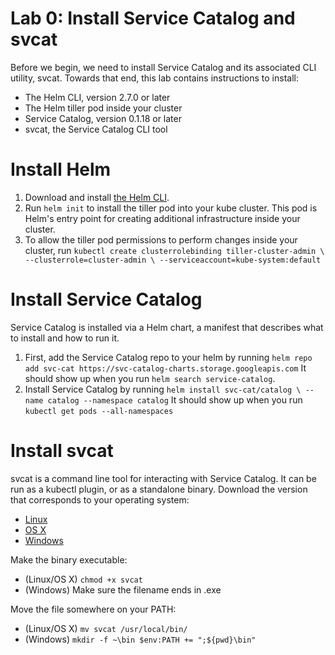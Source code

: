 # Lab 0: Install Service Catalog and svcat

Before we begin, we need to install Service Catalog and its associated CLI utility, svcat.
Towards that end, this lab contains instructions to install:

* The Helm CLI, version 2.7.0 or later
* The Helm tiller pod inside your cluster
* Service Catalog, version 0.1.18 or later
* svcat, the Service Catalog CLI tool

# Install Helm

1. Download and install [the Helm CLI](https://github.com/kubernetes/helm#install).
2. Run `helm init` to install the tiller pod into your kube cluster. This pod is Helm's entry point
for creating additional infrastructure inside your cluster.
3. To allow the tiller pod permissions to perform changes inside your cluster, run
`kubectl create clusterrolebinding tiller-cluster-admin \
    --clusterrole=cluster-admin \
    --serviceaccount=kube-system:default
`

# Install Service Catalog

Service Catalog is installed via a Helm chart, a manifest that describes what to install and how to run it.

1. First, add the Service Catalog repo to your helm by running `helm repo add svc-cat https://svc-catalog-charts.storage.googleapis.com`
It should show up when you run `helm search service-catalog`.
2. Install Service Catalog by running 
`helm install svc-cat/catalog \
    --name catalog --namespace catalog`
It should show up when you run `kubectl get pods --all-namespaces`

# Install svcat

svcat is a command line tool for interacting with Service Catalog. It can be run as a kubectl plugin, or as a standalone binary.
Download the version that corresponds to your operating system:

* [Linux](https://download.svcat.sh/cli/latest/linux/amd64/svcat)
* [OS X](https://download.svcat.sh/cli/latest/darwin/amd64/svcat)
* [Windows](https://download.svcat.sh/cli/latest/windows/amd64/svcat.exe)

Make the binary executable:

* (Linux/OS X) `chmod +x svcat`
* (Windows) Make sure the filename ends in .exe

Move the file somewhere on your PATH:

* (Linux/OS X) `mv svcat /usr/local/bin/`
* (Windows) `mkdir -f ~\bin
$env:PATH += ";${pwd}\bin"`
